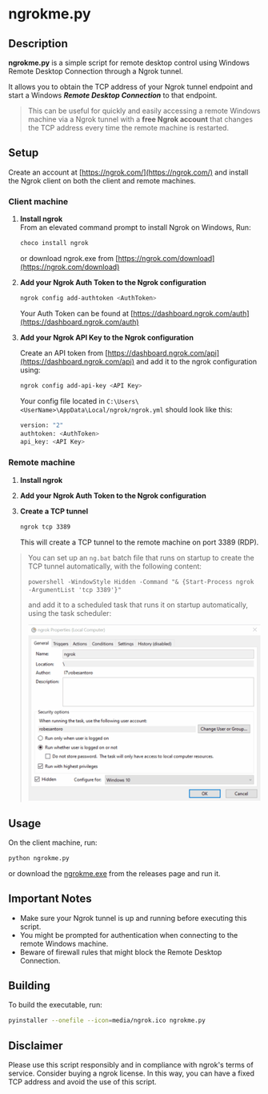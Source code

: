 # **ngrokme.py**

## **Description**

**ngrokme.py** is a simple script for remote desktop control using Windows Remote Desktop Connection through a Ngrok tunnel.

It allows you to obtain the TCP address of your Ngrok tunnel endpoint and start a Windows ***Remote Desktop Connection*** to that endpoint.

>This can be useful for quickly and easily accessing a remote Windows machine via a Ngrok tunnel with a **free Ngrok account** that changes the TCP address every time the remote machine is restarted.

## Setup

Create an account at [https://ngrok.com/](https://ngrok.com/) and install the Ngrok client on both the client and remote machines.

### Client machine

1. **Install ngrok**  
From an elevated command prompt to install Ngrok on Windows, Run:

   ```bash
   choco install ngrok
   ```

   or download ngrok.exe from [https://ngrok.com/download](https://ngrok.com/download)

1. **Add your Ngrok Auth Token to the Ngrok configuration**  

   ```bash
   ngrok config add-authtoken <AuthToken>
   ```

   Your Auth Token can be found at [https://dashboard.ngrok.com/auth](https://dashboard.ngrok.com/auth)

1. **Add your Ngrok API Key to the Ngrok configuration**

   Create an API token from [https://dashboard.ngrok.com/api](https://dashboard.ngrok.com/api) and add it to the ngrok configuration using:

   ```bash
   ngrok config add-api-key <API Key>
   ```  

   Your config file located in ```C:\Users\<UserName>\AppData\Local/ngrok/ngrok.yml``` should look like this:

   ```bash
   version: "2"
   authtoken: <AuthToken>
   api_key: <API Key>
   ```

### **Remote machine**

1. **Install ngrok**

2. **Add your Ngrok Auth Token to the Ngrok configuration**  

3. **Create a TCP tunnel**  

   ```bash
   ngrok tcp 3389
   ```

   This will create a TCP tunnel to the remote machine on port 3389 (RDP).

> You can set up an `ng.bat` batch file that runs on startup to create the TCP tunnel automatically, with the following content:
>
>   ```pwsh
>   powershell -WindowStyle Hidden -Command "& {Start-Process ngrok -ArgumentList 'tcp 3389'}"
>   ```
>
>   and add it to a scheduled task that runs it on startup automatically, using the task scheduler:
>
>   ![task settings](./media/task_settings.gif)

## **Usage**

On the client machine, run:

```bash
python ngrokme.py
```

or download the [ngrokme.exe](https://github.com/RobeSantoro/ngrokme/releases/download/v1.0/ngrokme.exe) from the releases page and run it.

## **Important Notes**

- Make sure your Ngrok tunnel is up and running before executing this script.
- You might be prompted for authentication when connecting to the remote Windows machine.
- Beware of firewall rules that might block the Remote Desktop Connection.

## **Building**

To build the executable, run:

```bash
pyinstaller --onefile --icon=media/ngrok.ico ngrokme.py
```

## **Disclaimer**

Please use this script responsibly and in compliance with ngrok's terms of service. Consider buying a ngrok license. In this way, you can have a fixed TCP address and avoid the use of this script.
